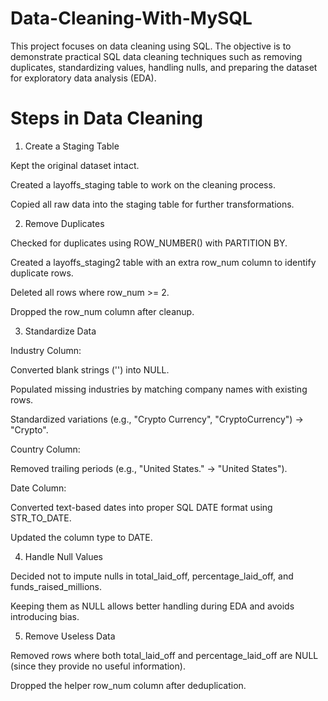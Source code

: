 # Data-Cleaning-With-MySQL

This project focuses on data cleaning using SQL. The objective is to demonstrate practical SQL data cleaning techniques such as removing duplicates, standardizing values, handling nulls, and preparing the dataset for exploratory data analysis (EDA).

# Steps in Data Cleaning
1. Create a Staging Table

Kept the original dataset intact.

Created a layoffs_staging table to work on the cleaning process.

Copied all raw data into the staging table for further transformations.

2. Remove Duplicates

Checked for duplicates using ROW_NUMBER() with PARTITION BY.

Created a layoffs_staging2 table with an extra row_num column to identify duplicate rows.

Deleted all rows where row_num >= 2.

Dropped the row_num column after cleanup.

3. Standardize Data

Industry Column:

Converted blank strings ('') into NULL.

Populated missing industries by matching company names with existing rows.

Standardized variations (e.g., "Crypto Currency", "CryptoCurrency") → "Crypto".

Country Column:

Removed trailing periods (e.g., "United States." → "United States").

Date Column:

Converted text-based dates into proper SQL DATE format using STR_TO_DATE.

Updated the column type to DATE.

4. Handle Null Values

Decided not to impute nulls in total_laid_off, percentage_laid_off, and funds_raised_millions.

Keeping them as NULL allows better handling during EDA and avoids introducing bias.

5. Remove Useless Data

Removed rows where both total_laid_off and percentage_laid_off are NULL (since they provide no useful information).

Dropped the helper row_num column after deduplication.
